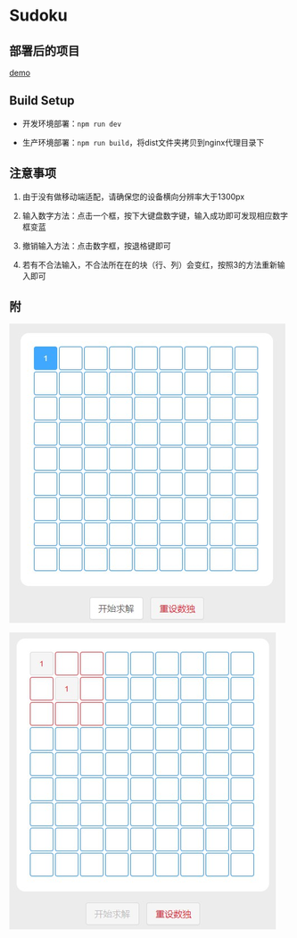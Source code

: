 # Sudoku

## 部署后的项目

[demo](http://sudoku.youggls.top)

## Build Setup

* 开发环境部署：`npm run dev`

* 生产环境部署：`npm run build`，将dist文件夹拷贝到nginx代理目录下

## 注意事项

1. 由于没有做移动端适配，请确保您的设备横向分辨率大于1300px

2. 输入数字方法：点击一个框，按下大键盘数字键，输入成功即可发现相应数字框变蓝

3. 撤销输入方法：点击数字框，按退格键即可

4. 若有不合法输入，不合法所在在的块（行、列）会变红，按照3的方法重新输入即可

## 附

![image1](./images/2.jpg)

![image2](./images/3.jpg)
